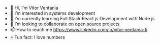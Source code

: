 - 👋 Hi, I’m Vítor Ventania
- 👀 I’m interested in systems development
- 🌱 I’m currently learning Full Stack React js Development with Node js
- 💞️ I’m looking to collaborate on open source projects
- 📫 How to reach me https://www.linkedin.com/in/vitor-ventania-ti
- ⚡ Fun fact: I love numbers

<!---
deventania/deventania is a ✨ special ✨ repository because its `README.md` (this file) appears on your GitHub profile.
You can click the Preview link to take a look at your changes.
--->

